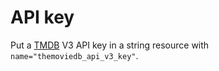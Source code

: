 # API key
Put a [TMDB](https://www.themoviedb.org/) V3 API key in a string resource with `name="themoviedb_api_v3_key"`.
